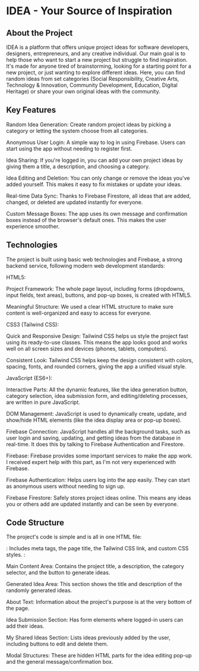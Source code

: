  # IDEA - Your Source of Inspiration
##  About the Project
IDEA is a platform that offers unique project ideas for software developers, designers, entrepreneurs, and any creative individual. Our main goal is to help those who want to start a new project but struggle to find inspiration. It's made for anyone tired of brainstorming, looking for a starting point for a new project, or just wanting to explore different ideas. Here, you can find random ideas from set categories (Social Responsibility, Creative Arts, Technology & Innovation, Community Development, Education, Digital Heritage) or share your own original ideas with the community.

## Key Features
Random Idea Generation: Create random project ideas by picking a category or letting the system choose from all categories.

Anonymous User Login: A simple way to log in using Firebase. Users can start using the app without needing to register first.

Idea Sharing: If you're logged in, you can add your own project ideas by giving them a title, a description, and choosing a category.

Idea Editing and Deletion: You can only change or remove the ideas you've added yourself. This makes it easy to fix mistakes or update your ideas.

Real-time Data Sync: Thanks to Firebase Firestore, all ideas that are added, changed, or deleted are updated instantly for everyone.

Custom Message Boxes: The app uses its own message and confirmation boxes instead of the browser's default ones. This makes the user experience smoother.

##  Technologies
The project is built using basic web technologies and Firebase, a strong backend service, following modern web development standards:

HTML5:

Project Framework: The whole page layout, including forms (dropdowns, input fields, text areas), buttons, and pop-up boxes, is created with HTML5.

Meaningful Structure: We used a clear HTML structure to make sure content is well-organized and easy to access for everyone.

CSS3 (Tailwind CSS):

Quick and Responsive Design: Tailwind CSS helps us style the project fast using its ready-to-use classes. This means the app looks good and works well on all screen sizes and devices (phones, tablets, computers).

Consistent Look: Tailwind CSS helps keep the design consistent with colors, spacing, fonts, and rounded corners, giving the app a unified visual style.

JavaScript (ES6+):

Interactive Parts: All the dynamic features, like the idea generation button, category selection, idea submission form, and editing/deleting processes, are written in pure JavaScript.

DOM Management: JavaScript is used to dynamically create, update, and show/hide HTML elements (like the idea display area or pop-up boxes).

Firebase Connection: JavaScript handles all the background tasks, such as user login and saving, updating, and getting ideas from the database in real-time. It does this by talking to Firebase Authentication and Firestore.

Firebase: Firebase provides some important services to make the app work. I received expert help with this part, as I'm not very experienced with Firebase.

Firebase Authentication: Helps users log into the app easily. They can start as anonymous users without needing to sign up.

Firebase Firestore: Safely stores project ideas online. This means any ideas you or others add are updated instantly and can be seen by everyone.

## Code Structure
The project's code is simple and is all in one HTML file:

<head>: Includes meta tags, the page title, the Tailwind CSS link, and custom CSS styles.

<body>:

Main Content Area: Contains the project title, a description, the category selector, and the button to generate ideas.

Generated Idea Area: This section shows the title and description of the randomly generated ideas.

About Text: Information about the project's purpose is at the very bottom of the page.

Idea Submission Section: Has form elements where logged-in users can add their ideas.

My Shared Ideas Section: Lists ideas previously added by the user, including buttons to edit and delete them.

Modal Structures: These are hidden HTML parts for the idea editing pop-up and the general message/confirmation box.

<script type="module">: All the JavaScript code is in this module. It includes Firebase setup, how to find HTML elements, idea data, main app functions, and event listeners.

 ## Setup and Running
This project is just one HTML file, so it's quite simple to set up:

Create index.html: Copy the HTML code above and save it as index.html on your computer.

Open in Browser: Open the index.html file directly in your web browser (like Chrome, Firefox, Edge). The browser will automatically open it as a web page.

Firebase Configuration (Note for Development): The project uses special global settings (__app_id and __firebase_config) for Firebase. These are usually given automatically in environments like Canvas. If you want to connect your own Firebase project on your computer, you might need to put your Firebase project details into these settings or directly into the initializeApp() function. But it will work fine in the Canvas environment as is.

 ## Contribution
You can help the IDEA community by sharing your project ideas. Your feedback for making things better is always welcome!



